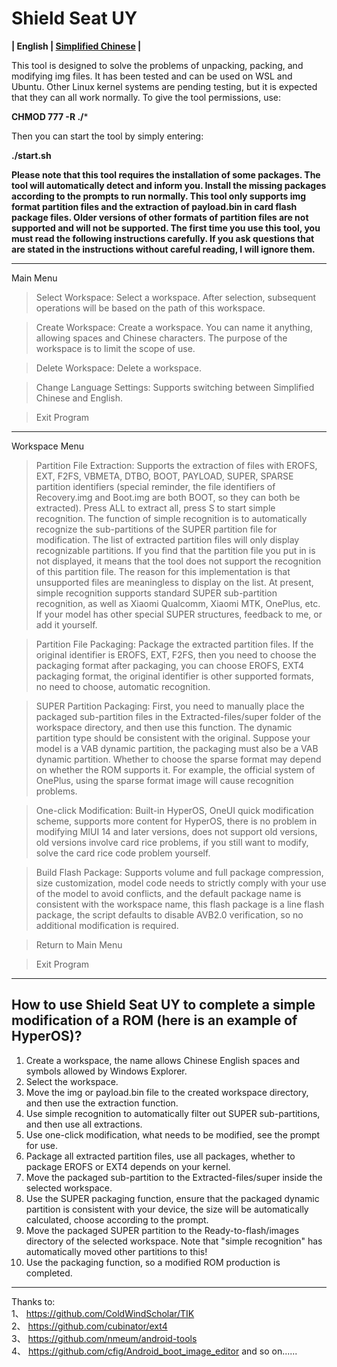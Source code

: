 # Shield Seat UY
**| English | [Simplified Chinese](README.md) |**

This tool is designed to solve the problems of unpacking, packing, and modifying img files. It has been tested and can be used on WSL and Ubuntu. Other Linux kernel systems are pending testing, but it is expected that they can all work normally. To give the tool permissions, use:

**CHMOD 777 -R ./*** 

Then you can start the tool by simply entering:

**./start.sh**

**Please note that this tool requires the installation of some packages. The tool will automatically detect and inform you. Install the missing packages according to the prompts to run normally. This tool only supports img format partition files and the extraction of payload.bin in card flash package files. Older versions of other formats of partition files are not supported and will not be supported. The first time you use this tool, you must read the following instructions carefully. If you ask questions that are stated in the instructions without careful reading, I will ignore them.**

----

Main Menu

> Select Workspace: Select a workspace. After selection, subsequent operations will be based on the path of this workspace.

> Create Workspace: Create a workspace. You can name it anything, allowing spaces and Chinese characters. The purpose of the workspace is to limit the scope of use.

> Delete Workspace: Delete a workspace.

> Change Language Settings: Supports switching between Simplified Chinese and English.

> Exit Program

----

Workspace Menu

> Partition File Extraction: Supports the extraction of files with EROFS, EXT, F2FS, VBMETA, DTBO, BOOT, PAYLOAD, SUPER, SPARSE partition identifiers (special reminder, the file identifiers of Recovery.img and Boot.img are both BOOT, so they can both be extracted). Press ALL to extract all, press S to start simple recognition. The function of simple recognition is to automatically recognize the sub-partitions of the SUPER partition file for modification. The list of extracted partition files will only display recognizable partitions. If you find that the partition file you put in is not displayed, it means that the tool does not support the recognition of this partition file. The reason for this implementation is that unsupported files are meaningless to display on the list. At present, simple recognition supports standard SUPER sub-partition recognition, as well as Xiaomi Qualcomm, Xiaomi MTK, OnePlus, etc. If your model has other special SUPER structures, feedback to me, or add it yourself.

> Partition File Packaging: Package the extracted partition files. If the original identifier is EROFS, EXT, F2FS, then you need to choose the packaging format after packaging, you can choose EROFS, EXT4 packaging format, the original identifier is other supported formats, no need to choose, automatic recognition.

> SUPER Partition Packaging: First, you need to manually place the packaged sub-partition files in the Extracted-files/super folder of the workspace directory, and then use this function. The dynamic partition type should be consistent with the original. Suppose your model is a VAB dynamic partition, the packaging must also be a VAB dynamic partition. Whether to choose the sparse format may depend on whether the ROM supports it. For example, the official system of OnePlus, using the sparse format image will cause recognition problems.

> One-click Modification: Built-in HyperOS, OneUI quick modification scheme, supports more content for HyperOS, there is no problem in modifying MIUI 14 and later versions, does not support old versions, old versions involve card rice problems, if you still want to modify, solve the card rice code problem yourself.

> Build Flash Package: Supports volume and full package compression, size customization, model code needs to strictly comply with your use of the model to avoid conflicts, and the default package name is consistent with the workspace name, this flash package is a line flash package, the script defaults to disable AVB2.0 verification, so no additional modification is required.

> Return to Main Menu

> Exit Program

----

## How to use Shield Seat UY to complete a simple modification of a ROM (here is an example of HyperOS)?
1. Create a workspace, the name allows Chinese English spaces and symbols allowed by Windows Explorer.
2. Select the workspace.
3. Move the img or payload.bin file to the created workspace directory, and then use the extraction function.
4. Use simple recognition to automatically filter out SUPER sub-partitions, and then use all extractions.
5. Use one-click modification, what needs to be modified, see the prompt for use.
6. Package all extracted partition files, use all packages, whether to package EROFS or EXT4 depends on your kernel.
7. Move the packaged sub-partition to the Extracted-files/super inside the selected workspace.
8. Use the SUPER packaging function, ensure that the packaged dynamic partition is consistent with your device, the size will be automatically calculated, choose according to the prompt.
9. Move the packaged SUPER partition to the Ready-to-flash/images directory of the selected workspace. Note that "simple recognition" has automatically moved other partitions to this!
10. Use the packaging function, so a modified ROM production is completed.

----

Thanks to: \
1、 https://github.com/ColdWindScholar/TIK \
2、 https://github.com/cubinator/ext4 \
3、 https://github.com/nmeum/android-tools \
4、 https://github.com/cfig/Android_boot_image_editor
and so on......
